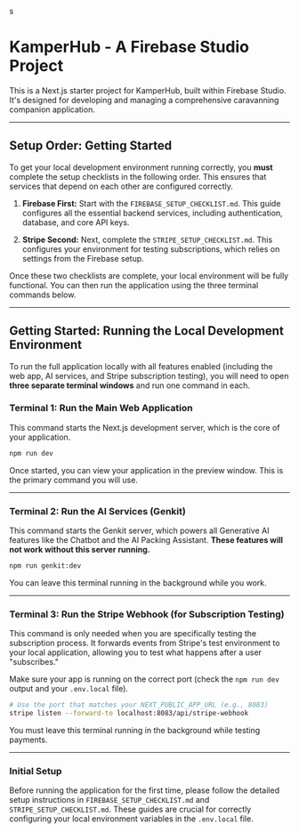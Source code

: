 s

# KamperHub - A Firebase Studio Project

This is a Next.js starter project for KamperHub, built within Firebase Studio. It's designed for developing and managing a comprehensive caravanning companion application.

---

## **Setup Order: Getting Started**

To get your local development environment running correctly, you **must** complete the setup checklists in the following order. This ensures that services that depend on each other are configured correctly.

1.  **Firebase First:** Start with the `FIREBASE_SETUP_CHECKLIST.md`. This guide configures all the essential backend services, including authentication, database, and core API keys.

2.  **Stripe Second:** Next, complete the `STRIPE_SETUP_CHECKLIST.md`. This configures your environment for testing subscriptions, which relies on settings from the Firebase setup.

Once these two checklists are complete, your local environment will be fully functional. You can then run the application using the three terminal commands below.

---

## Getting Started: Running the Local Development Environment

To run the full application locally with all features enabled (including the web app, AI services, and Stripe subscription testing), you will need to open **three separate terminal windows** and run one command in each.

### **Terminal 1: Run the Main Web Application**

This command starts the Next.js development server, which is the core of your application.

```bash
npm run dev
```
Once started, you can view your application in the preview window. This is the primary command you will use.

---

### **Terminal 2: Run the AI Services (Genkit)**

This command starts the Genkit server, which powers all Generative AI features like the Chatbot and the AI Packing Assistant. **These features will not work without this server running.**

```bash
npm run genkit:dev
```
You can leave this terminal running in the background while you work.

---

### **Terminal 3: Run the Stripe Webhook (for Subscription Testing)**

This command is only needed when you are specifically testing the subscription process. It forwards events from Stripe's test environment to your local application, allowing you to test what happens after a user "subscribes."

Make sure your app is running on the correct port (check the `npm run dev` output and your `.env.local` file).

```bash
# Use the port that matches your NEXT_PUBLIC_APP_URL (e.g., 8083)
stripe listen --forward-to localhost:8083/api/stripe-webhook
```
You must leave this terminal running in the background while testing payments.

---

### **Initial Setup**

Before running the application for the first time, please follow the detailed setup instructions in `FIREBASE_SETUP_CHECKLIST.md` and `STRIPE_SETUP_CHECKLIST.md`. These guides are crucial for correctly configuring your local environment variables in the `.env.local` file.
